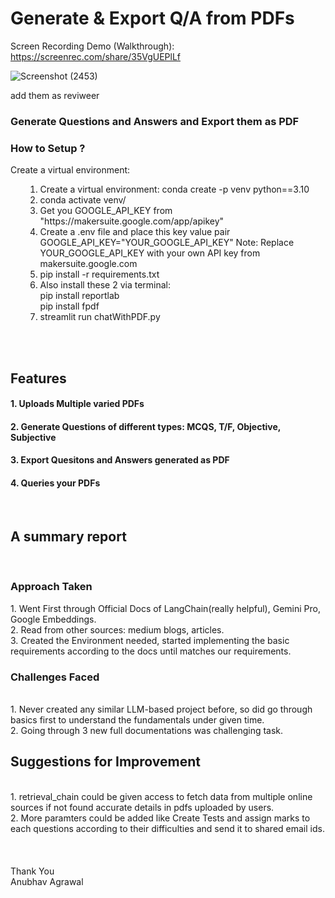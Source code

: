 # Generate & Export Q/A from PDFs
Screen Recording Demo (Walkthrough): https://screenrec.com/share/35VgUEPlLf <br>

![Screenshot (2453)](https://github.com/AnUbHaVafs/Generate_and_Export_QAs_from_PDFS/assets/76126067/8d93a74e-c4f0-4994-9278-3218113be95c)

add them as reviweer
<h3>Generate Questions and Answers and Export them as PDF</h3>
<h3>How to Setup ?</h3> 
Create a virtual environment:
<ul>
  <ol>
    <li>Create a virtual environment: conda create -p venv python==3.10</li>
    <li>conda activate venv/</li>
    <li>Get you GOOGLE_API_KEY from "https://makersuite.google.com/app/apikey"</li>
    <li>Create a .env file and place this key value pair</li>
    GOOGLE_API_KEY="YOUR_GOOGLE_API_KEY"
    Note: Replace YOUR_GOOGLE_API_KEY with your own API key from makersuite.google.com
    <li>pip install -r requirements.txt</li>
    <li>Also install these 2 via terminal:</li>
    pip install reportlab<br>  
    pip install fpdf<br>
    <li>streamlit run chatWithPDF.py</li>
  </ol>
</ul>
<br><br>
<h2>Features</h2>
<h4>1. Uploads Multiple varied PDFs</h4>
<h4>2. Generate Questions of different types: MCQS, T/F, Objective, Subjective</h4>
<h4>3. Export Quesitons and Answers generated as PDF</h4>
<h4>4. Queries your PDFs</h4>
  <br>
<h2>A summary report</h2> <br>
<h3>Approach Taken</h3>
1. Went First through Official Docs of LangChain(really helpful), Gemini Pro, Google Embeddings.<br>
2. Read from other sources: medium blogs, articles.<br>
3. Created the Environment needed, started implementing the basic requirements according to the docs until matches our requirements.<br>
<h3>Challenges Faced</h3><br>
1. Never created any similar LLM-based project before, so did go through basics first to understand the fundamentals under given time.<br>
2. Going through 3 new full documentations was challenging task.<br>
<h2>Suggestions for Improvement</h2><br>
1. retrieval_chain could be given access to fetch data from multiple online sources if not found accurate details in pdfs uploaded by users.<br>
2. More paramters could be added like Create Tests and assign marks to each questions according to their difficulties and send it to shared email ids. <br><br><br><br>
Thank You <br>
Anubhav Agrawal <br>
